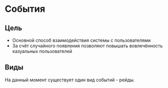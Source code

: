# События

## Цель

- Основной способ взаимодействия системы с пользователями
- За счёт случайного появления позволяют повышать вовлечённость казуальных пользователей

## Виды

На данный момент существует один вид событий - рейды.
